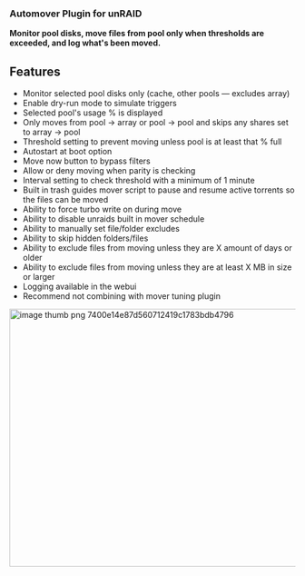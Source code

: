 ### Automover Plugin for unRAID ###

**Monitor pool disks, move files from pool only when thresholds are exceeded, and log what's been moved.**

## Features ##

- Monitor selected pool disks only (cache, other pools — excludes array)
- Enable dry-run mode to simulate triggers
- Selected pool's usage % is displayed
- Only moves from pool -> array or pool -> pool and skips any shares set to array -> pool
- Threshold setting to prevent moving unless pool is at least that % full
- Autostart at boot option
- Move now button to bypass filters
- Allow or deny moving when parity is checking
- Interval setting to check threshold with a minimum of 1 minute
- Built in trash guides mover script to pause and resume active torrents so the files can be moved
- Ability to force turbo write on during move
- Ability to disable unraids built in mover schedule
- Ability to manually set file/folder excludes
- Ability to skip hidden folders/files
- Ability to exclude files from moving unless they are X amount of days or older
- Ability to exclude files from moving unless they are at least X MB in size or larger
- Logging available in the webui
- Recommend not combining with mover tuning plugin

<img width="1000" height="454" alt="image thumb png 7400e14e87d560712419c1783bdb4796" src="https://github.com/user-attachments/assets/16d7b0ee-8e74-4f8c-af6c-d110abe30932" />






